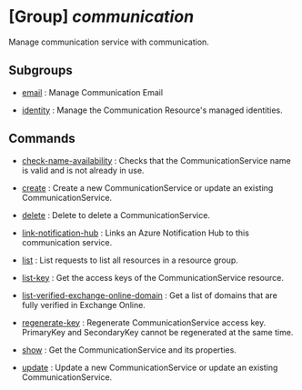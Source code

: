 # [Group] _communication_

Manage communication service with communication.

## Subgroups

- [email](/Commands/communication/email/readme.md)
: Manage Communication Email

- [identity](/Commands/communication/identity/readme.md)
: Manage the Communication Resource's managed identities.

## Commands

- [check-name-availability](/Commands/communication/_check-name-availability.md)
: Checks that the CommunicationService name is valid and is not already in use.

- [create](/Commands/communication/_create.md)
: Create a new CommunicationService or update an existing CommunicationService.

- [delete](/Commands/communication/_delete.md)
: Delete to delete a CommunicationService.

- [link-notification-hub](/Commands/communication/_link-notification-hub.md)
: Links an Azure Notification Hub to this communication service.

- [list](/Commands/communication/_list.md)
: List requests to list all resources in a resource group.

- [list-key](/Commands/communication/_list-key.md)
: Get the access keys of the CommunicationService resource.

- [list-verified-exchange-online-domain](/Commands/communication/_list-verified-exchange-online-domain.md)
: Get a list of domains that are fully verified in Exchange Online.

- [regenerate-key](/Commands/communication/_regenerate-key.md)
: Regenerate CommunicationService access key. PrimaryKey and SecondaryKey cannot be regenerated at the same time.

- [show](/Commands/communication/_show.md)
: Get the CommunicationService and its properties.

- [update](/Commands/communication/_update.md)
: Update a new CommunicationService or update an existing CommunicationService.

